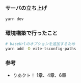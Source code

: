 ### サーバの立ち上げ
```bash
yarn dev
```

### 環境構築で行ったこと
```bash
# baseUrlのオプションを追加するため
yarn add -D vite-tsconfig-paths
```

### 参考
- りあクト！ 1章、4章、6章